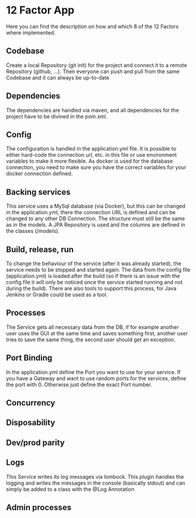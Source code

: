 # 12 Factor App
Here you can find the description on how and which 8 of the 12 Factors where implemented.

## Codebase
Create a local Repository (git init) for the project and connect it to a remote Repository (github, ...). Then everyone can push and pull from 
the same Codebase and it can always be up-to-date

## Dependencies
The dependencies are handled via maven, and all dependencies for the project have to be divined in the pom.xml.

## Config
The configuration is handled in the application.yml file. It is possible to either hard-code the connection url, etc. in this file or use 
environment variables to make it more flexible. As docker is used for the database connection, you need to make sure you have the correct 
variables for your docker connection defined.

## Backing services
This service uses a MySql database (via Docker), but this can be changed in the application.yml, there the connection URL is defined and can be 
changed to any other DB Connection. The structure must still be the same as in the models. A JPA Repository is used and the columns are defined 
in the classes (/models).

## Build, release, run
To change the behaviour of the service (after it was already started), the service needs to be stopped and started again. The data from the 
config file (application.yml) is loaded after the build (so if there is an issue with the config file it will only be noticed once the service 
started running and not during the build).
There are also tools to support this process, for Java Jenkins or Gradle could be used as a tool.

## Processes
The Service gets all necessary data from the DB, if for example another user uses the GUI at the same time and saves something first, another 
user tries to save the same thing, the second user should get an exception.

## Port Binding
In the application.yml define the Port you want to use for your service. If you have a Gateway and want to use random ports for the services, 
define the port with 0. Otherwise just define the exact Port number.

## Concurrency

## Disposability

## Dev/prod parity

## Logs
This Service writes its log messages via lombock. This plugin handles the logging and writes the messages in the console (basically stdout) and 
can simply be added to a class with the @Log Annotation

## Admin processes
